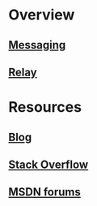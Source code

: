 # Overview
## [Messaging](../service-bus-messaging/service-bus-queues-topics-subscriptions.md)
## [Relay](../service-bus-relay/service-bus-relay-overview.md)
# Resources
## [Blog](https://blogs.msdn.microsoft.com/servicebus/)
## [Stack Overflow](http://stackoverflow.com/questions/tagged/servicebus)
## [MSDN forums](https://social.msdn.microsoft.com/forums/en-US/home?forum=servbus)
